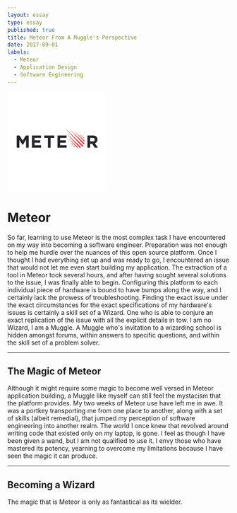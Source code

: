 ```yaml
---
layout: essay
type: essay
published: true
title: Meteor From A Muggle's Perspective
date: 2017-09-01
labels:
  - Meteor
  - Application Design
  - Software Engineering
---
```


<img class="ui medium left floated image" src="../images/meteor.png">

# Meteor

   So far, learning to use Meteor is the most complex task I have encountered on my way into becoming a software engineer. Preparation was not enough to help me hurdle over the nuances of this open source platform. Once I thought I had everything set up and was ready to go, I encountered an issue that would not let me even start building my application. The extraction of a tool in Meteor took several hours, and after having sought several solutions to the issue, I was finally able to begin. Configuring this platform to each individual piece of hardware is bound to have bumps along the way, and I certainly lack the prowess of troubleshooting. Finding the exact issue under the exact circumstances for the exact specifications of my hardware's issues is certainly a skill set of a Wizard. One who is able to conjure an exact replication of the issue with all the explicit details in tow. I am no Wizard, I am a Muggle. A Muggle who's invitation to a wizarding school is hidden amongst forums, within answers to specific questions, and within the skill set of a problem solver.

<hr>

## The Magic of Meteor

   Although it might require some magic to become well versed in Meteor application building, a Muggle like myself can still feel the mystacism that the platform provides. My two weeks of Meteor use have left me in awe. It was a portkey transporting me from one place to another, along with a set of skills (albeit remedial), that jumped my perception of software engineering into another realm. The world I once knew that revolved around writing code that existed only on my laptop, is gone. I feel as though I have been given a wand, but I am not qualified to use it. I envy those who have mastered its potency, yearning to overcome my limitations because I have seen the magic it can produce. 
   
<hr>

## Becoming a Wizard

  The magic that is Meteor is only as fantastical as its wielder. 
